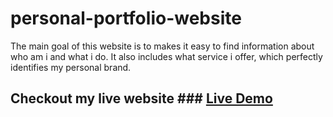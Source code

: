# personal-portfolio-website
The main goal of this website is to makes it easy to find information about who am i and what i do. It also includes what service i offer, which perfectly identifies my personal brand.

## Checkout my live website ### <a href="https://rahad-arefin.github.io/personal-portfolio-website/">Live Demo</a>
